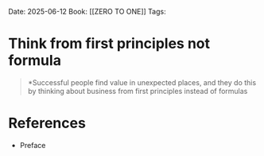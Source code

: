Date: 2025-06-12
Book: [[ZERO TO ONE]]
Tags:
 
# Think from first principles not formula

>*Successful people find value in unexpected places, and they do this by thinking about business from first principles 
>instead of formulas 
# References
- Preface